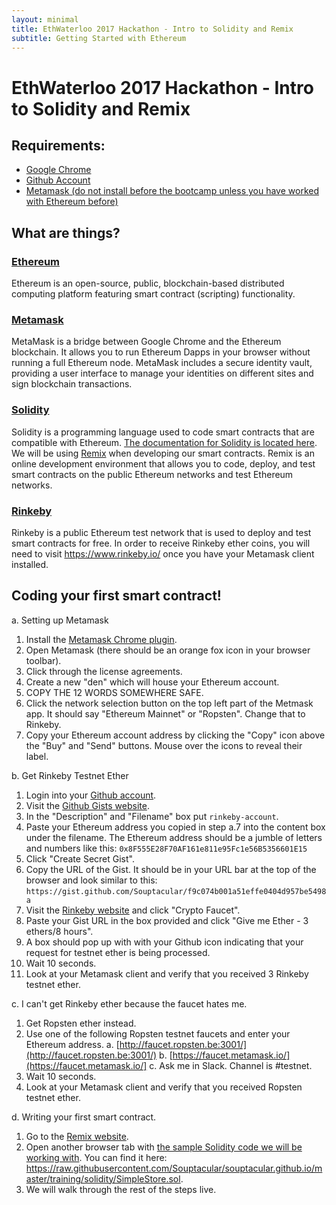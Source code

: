 ```yaml
---
layout: minimal
title: EthWaterloo 2017 Hackathon - Intro to Solidity and Remix
subtitle: Getting Started with Ethereum
---
```

# EthWaterloo 2017 Hackathon - Intro to Solidity and Remix

## Requirements:

- [Google Chrome](https://www.google.com/chrome/index.html)
- [Github Account](https://github.com/)
- [Metamask (do not install before the bootcamp unless you have worked with Ethereum before)](https://metamask.io/)

## What are things?

### [Ethereum](http://ethdocs.org/en/latest/)
Ethereum is an open-source, public, blockchain-based distributed computing platform featuring smart contract (scripting) functionality.

### [Metamask](https://metamask.io/)
MetaMask is a bridge between Google Chrome and the Ethereum blockchain. It allows you to run Ethereum Dapps in your browser without running a full Ethereum node. MetaMask includes a secure identity vault, providing a user interface to manage your identities on different sites and sign blockchain transactions.

### [Solidity](https://solidity.readthedocs.io/en/latest/)
Solidity is a programming language used to code smart contracts that are compatible with Ethereum. [The documentation for Solidity is located here](https://solidity.readthedocs.io/en/latest/). We will be using [Remix](https://remix.ethereum.org/#version=soljson-v0.4.13+commit.fb4cb1a.js) when developing our smart contracts. Remix is an online development environment that allows you to code, deploy, and test smart contracts on the public Ethereum networks and test Ethereum networks.

### [Rinkeby](https://www.rinkeby.io/)
Rinkeby is a public Ethereum test network that is used to deploy and test smart contracts for free. In order to receive Rinkeby ether coins, you will need to visit https://www.rinkeby.io/ once you have your Metamask client installed.

## Coding your first smart contract!

a. Setting up Metamask
  1. Install the [Metamask Chrome plugin](https://metamask.io/).
  2. Open Metamask (there should be an orange fox icon in your browser toolbar).
  3. Click through the license agreements.
  4. Create a new "den" which will house your Ethereum account.
  5. COPY THE 12 WORDS SOMEWHERE SAFE.
  6. Click the network selection button on the top left part of the Metmask app. It should say "Ethereum Mainnet" or "Ropsten". Change that to Rinkeby.
  7. Copy your Ethereum account address by clicking the "Copy" icon above the "Buy" and "Send" buttons. Mouse over the icons to reveal their label.

b. Get Rinkeby Testnet Ether
  1. Login into your [Github account](https://github.com/).
  2. Visit the [Github Gists website](https://gist.github.com/).
  3. In the "Description" and "Filename" box put `rinkeby-account`.
  4. Paste your Ethereum address you copied in step a.7 into the content box under the filename. The Ethereum address should be a jumble of letters and numbers like this: `0x8F555E28F70AF161e811e95Fc1e56B5356601E15`
  5. Click "Create Secret Gist".
  6. Copy the URL of the Gist. It should be in your URL bar at the top of the browser and look similar to this:
  `https://gist.github.com/Souptacular/f9c074b001a51effe0404d957be5498a`
  7. Visit the [Rinkeby website](https://www.rinkeby.io/) and click "Crypto Faucet".
  8. Paste your Gist URL in the box provided and click "Give me Ether - 3 ethers/8 hours".
  9. A box should pop up with with your Github icon indicating that your request for testnet ether is being processed.
  10. Wait 10 seconds.
  11. Look at your Metamask client and verify that you received 3 Rinkeby testnet ether.
  
c. I can't get Rinkeby ether because the faucet hates me. 
  1. Get Ropsten ether instead.
  2. Use one of the following Ropsten testnet faucets and enter your Ethereum address.
    a. [http://faucet.ropsten.be:3001/](http://faucet.ropsten.be:3001/)
    b. [https://faucet.metamask.io/](https://faucet.metamask.io/]
    c. Ask me in Slack. Channel is #testnet.
  3. Wait 10 seconds.
  4. Look at your Metamask client and verify that you received Ropsten testnet ether.
    

d. Writing your first smart contract.
  1. Go to the [Remix website](https://remix.ethereum.org).
  2. Open another browser tab with [the sample Solidity code we will be working with](https://raw.githubusercontent.com/Souptacular/souptacular.github.io/master/training/solidity/SimpleStore.sol). You can find it here: https://raw.githubusercontent.com/Souptacular/souptacular.github.io/master/training/solidity/SimpleStore.sol.
  3. We will walk through the rest of the steps live.

